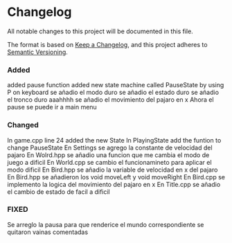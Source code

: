 # Changelog

All notable changes to this project will be documented in this file.

The format is based on [Keep a Changelog](https://keepachangelog.com/en/1.1.0/),
and this project adheres to [Semantic Versioning](https://semver.org/spec/v2.0.0.html).

### Added
added pause function
added new state machine called PauseState by using P on keyboard
se añadio el modo duro
se añadio el estado duro 
se añadio el tronco duro aaahhhh
se añadio el movimiento del pajaro en x
Ahora el pause se puede ir a main menu

### Changed
In game.cpp line 24 added the new State
In PlayingState add the funtion to change PauseState
En Settings se agrego la constante de velocidad del pajaro
En Wolrd.hpp se añadio una funcion que me cambia el modo de juego a dificil 
En World.cpp se cambio el funcionamineto para aplicar el modo dificil 
En Bird.hpp se añadio la variable de velocidad en x del pajaro
En Bird.hpp se añadieron los void moveLeft y void moveRight
En Bird.cpp se implemento la logica del movimiento del pajaro en x
En Title.cpp se añadio el cambio de estado de facil a dificil

### FIXED
Se arreglo la pausa para que renderice el mundo correspondiente
se quitaron vainas comentadas


